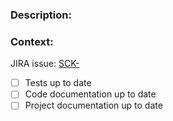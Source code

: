 ### Description:


### Context:


JIRA issue: [SCK-](https://noirlab.atlassian.net/browse/SCK-)

- [ ] Tests up to date
- [ ] Code documentation up to date
- [ ] Project documentation up to date
